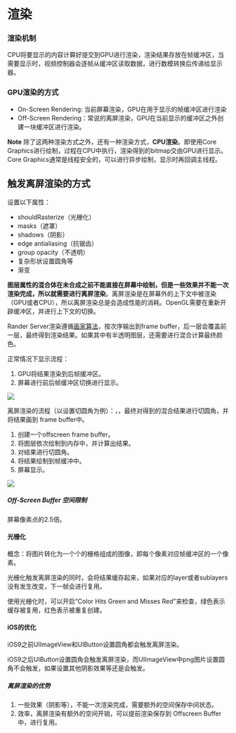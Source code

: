 # 渲染

### 渲染机制

CPU将要显示的内容计算好提交到GPU进行渲染，渲染结果存放在帧缓冲区，当需要显示时，视频控制器会逐帧从缓冲区读取数据，进行数模转换后传递给显示器。

### GPU渲染的方式

* On-Screen Rendering: 当前屏幕渲染，GPU在用于显示的帧缓冲区进行渲染
* Off-Screen Rendering：常说的离屏渲染，GPU在当前显示的缓冲区之外创建一块缓冲区进行渲染。

**Note** 除了这两种渲染方式之外，还有一种渲染方式，**CPU渲染**。即使用Core Graphics进行绘制，过程在CPU中执行，渲染得到的bitmap交由GPU进行显示。Core Graphics通常是线程安全的，可以进行异步绘制，显示时再回调主线程。

## 触发离屏渲染的方式

设置以下属性：

* shouldRasterize（光栅化）
* masks（遮罩）
* shadows（阴影）
* edge antialiasing（抗锯齿）
* group opacity（不透明）
* 复杂形状设置圆角等
* 渐变

**图层属性的混合体在未合成之前不能直接在屏幕中绘制，但是一些效果并不能一次渲染完成，所以就需要进行离屏渲染**。离屏渲染是在屏幕外的上下文中被渲染（GPU或者CPU），所以离屏渲染总是会造成性能的消耗。OpenGL需要在重新开辟缓冲区，并进行上下文的切换。

Rander Server渲染遵循[画家算法]()，按次序输出到frame buffer，后一层会覆盖前一层，最终得到渲染结果。如果其中有半透明图层，还需要进行混合计算最终颜色。

正常情况下显示流程：

1. GPU将结果渲染到后帧缓冲区。
2. 屏幕进行前后帧缓冲区切换进行显示。

![](/Users/yisimeng/simeng/Pieces/images/D72CE336-85DD-4CC3-9815-172AD3C4A04F.png)

离屏渲染的流程（以设置切圆角为例）：，，最终对得到的混合结果进行切圆角，并将结果画到 frame buffer中。

1. 创建一个offscreen frame buffer。
2. 将图层依次绘制到内存中，并计算出结果。
3. 对结果进行切圆角。
4. 将结果绘制到帧缓冲中。
5. 屏幕显示。

![](/Users/yisimeng/simeng/Pieces/images/1D1DD610-5A71-404A-9E52-2409AC5F71F8.png)

##### Off-Screen Buffer 空间限制

屏幕像素点的2.5倍。

#### 光栅化

概念：将图片转化为一个个的栅格组成的图像，即每个像素对应帧缓冲区的一个像素。

光栅化触发离屏渲染的同时，会将结果缓存起来，如果对应的layer或者sublayers没有发生改变，下一帧会进行复用。

使用光栅化时，可以开启“Color Hits Green and Misses Red”来检查，绿色表示缓存被复用，红色表示被重复创建。


#### iOS的优化

iOS9之前UIImageView和UIButton设置圆角都会触发离屏渲染。

iOS9之后UIButton设置圆角会触发离屏渲染，而UIImageView中png图片设置圆角不会触发，如果设置其他阴影效果等还是会触发。

##### 离屏渲染的优势

1. 一些效果（阴影等），不能一次渲染完成，需要额外的空间保存中间状态。
2. 效率，离屏渲染有额外的空间开销，可以提前渲染保存到 Offscreen Buffer中，进行复用。


